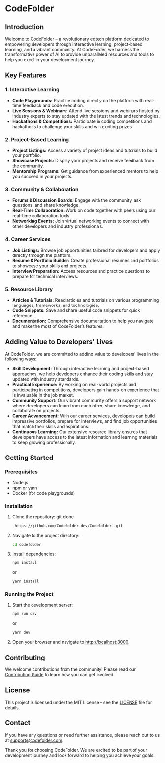 # CodeFolder

## Introduction
Welcome to CodeFolder – a revolutionary edtech platform dedicated to empowering developers through interactive learning, project-based learning, and a vibrant community. At CodeFolder, we harness the transformative power of AI to provide unparalleled resources and tools to help you excel in your development journey.

## Key Features

### 1. Interactive Learning
- **Code Playgrounds:** Practice coding directly on the platform with real-time feedback and code execution.
- **Live Sessions & Webinars:** Attend live sessions and webinars hosted by industry experts to stay updated with the latest trends and technologies.
- **Hackathons & Competitions:** Participate in coding competitions and hackathons to challenge your skills and win exciting prizes.

### 2. Project-Based Learning
- **Project Listings:** Access a variety of project ideas and tutorials to build your portfolio.
- **Showcase Projects:** Display your projects and receive feedback from the community.
- **Mentorship Programs:** Get guidance from experienced mentors to help you succeed in your projects.

### 3. Community & Collaboration
- **Forums & Discussion Boards:** Engage with the community, ask questions, and share knowledge.
- **Real-Time Collaboration:** Work on code together with peers using our real-time collaboration tools.
- **Networking Events:** Join virtual networking events to connect with other developers and industry professionals.

### 4. Career Services
- **Job Listings:** Browse job opportunities tailored for developers and apply directly through the platform.
- **Resume & Portfolio Builder:** Create professional resumes and portfolios to showcase your skills and projects.
- **Interview Preparation:** Access resources and practice questions to prepare for technical interviews.

### 5. Resource Library
- **Articles & Tutorials:** Read articles and tutorials on various programming languages, frameworks, and technologies.
- **Code Snippets:** Save and share useful code snippets for quick reference.
- **Documentation:** Comprehensive documentation to help you navigate and make the most of CodeFolder’s features.

## Adding Value to Developers' Lives
At CodeFolder, we are committed to adding value to developers' lives in the following ways:

- **Skill Development:** Through interactive learning and project-based approaches, we help developers enhance their coding skills and stay updated with industry standards.
- **Practical Experience:** By working on real-world projects and participating in competitions, developers gain hands-on experience that is invaluable in the job market.
- **Community Support:** Our vibrant community offers a support network where developers can learn from each other, share knowledge, and collaborate on projects.
- **Career Advancement:** With our career services, developers can build impressive portfolios, prepare for interviews, and find job opportunities that match their skills and aspirations.
- **Continuous Learning:** Our extensive resource library ensures that developers have access to the latest information and learning materials to keep growing professionally.

## Getting Started

### Prerequisites
- Node.js
- npm or yarn
- Docker (for code playgrounds)

### Installation
1. Clone the repository:
    git clone
    ```bash
     https://github.com/Codefolder-dev/Codefolder-.git
    ```
3. Navigate to the project directory:
    ```bash
    cd codefolder
    ```
4. Install dependencies:
    ```bash
    npm install
    ```
    or
    ```bash
    yarn install
    ```

### Running the Project
1. Start the development server:
    ```bash
    npm run dev
    ```
    or
    ```bash
    yarn dev
    ```
2. Open your browser and navigate to [http://localhost:3000](http://localhost:3000).

## Contributing
We welcome contributions from the community! Please read our [Contributing Guide](CONTRIBUTING.md) to learn how you can get involved.

## License
This project is licensed under the MIT License – see the [LICENSE](LICENSE) file for details.

## Contact
If you have any questions or need further assistance, please reach out to us at [support@codefolder.com](mailto:codefolder.in@gmail.com).

Thank you for choosing CodeFolder. We are excited to be part of your development journey and look forward to helping you achieve your goals.
